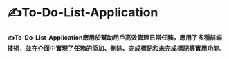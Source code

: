 # ✍To-Do-List-Application
#### ✍To-Do-List-Application應用於幫助用戶高效管理日常任務，應用了多種前端技術，並在介面中實現了任務的添加、刪除、完成標記和未完成標記等實用功能。
